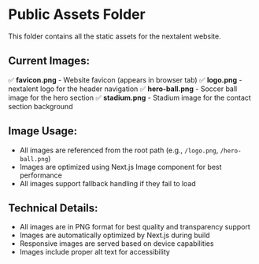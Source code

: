 # Public Assets Folder

This folder contains all the static assets for the nextalent website.

## Current Images:

✅ **favicon.png** - Website favicon (appears in browser tab)
✅ **logo.png** - nextalent logo for the header navigation 
✅ **hero-ball.png** - Soccer ball image for the hero section
✅ **stadium.png** - Stadium image for the contact section background

## Image Usage:

- All images are referenced from the root path (e.g., `/logo.png`, `/hero-ball.png`)
- Images are optimized using Next.js Image component for best performance
- All images support fallback handling if they fail to load

## Technical Details:

- All images are in PNG format for best quality and transparency support
- Images are automatically optimized by Next.js during build
- Responsive images are served based on device capabilities
- Images include proper alt text for accessibility